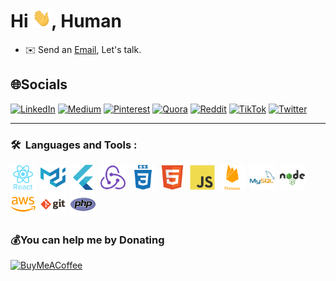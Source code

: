 
# Hi <img src="https://github.com/timokonkwo/timokonkwo/blob/main/wave.gif" width="30px" height="30px">, Human

* ✉️ Send an [Email](mailto:jaysmucci@yahoo.com), Let's talk.

## 🌐Socials
[![LinkedIn](https://img.shields.io/badge/LinkedIn-%230077B5.svg?logo=linkedin&logoColor=white)](https://www.linkedin.com/in/jude-okechukwu-5693331b2?utm_source=share&utm_campaign=share_via&utm_content=profile&utm_medium=android_app) [![Medium](https://img.shields.io/badge/Medium-12100E?logo=medium&logoColor=white)](https://medium.com/@jaysmuchi) [![Pinterest](https://img.shields.io/badge/Pinterest-%23E60023.svg?logo=Pinterest&logoColor=white)](https://pin.it/3yKmXg0Xc) [![Quora](https://img.shields.io/badge/Quora-%23B92B27.svg?logo=Quora&logoColor=white)](https://www.quora.com/profile/Jays-Mucci) [![Reddit](https://img.shields.io/badge/Reddit-%23FF4500.svg?logo=Reddit&logoColor=white)](https://www.reddit.com/u/Jaysmucci/s/WyhL5Iv9Oa) [![TikTok](https://img.shields.io/badge/TikTok-%23000000.svg?logo=TikTok&logoColor=white)](https://tiktok.com/@Jaysmucci) [![Twitter](https://img.shields.io/badge/Twitter-%231DA1F2.svg?logo=Twitter&logoColor=white)](https://x.com/jaysmuchi?s=09) 

---

### 🛠 &nbsp;Languages and Tools :

<div>
  <img src="https://github.com/devicons/devicon/blob/master/icons/react/react-original-wordmark.svg" title="React" alt="React" width="40" height="40"/>&nbsp;
  <img src="https://github.com/devicons/devicon/blob/master/icons/materialui/materialui-original.svg" title="Material UI" alt="Material UI" width="40" height="40"/>&nbsp;
  <img src="https://github.com/devicons/devicon/blob/master/icons/flutter/flutter-original.svg" title="Flutter" alt="Flutter" width="40" height="40"/>&nbsp;
  <img src="https://github.com/devicons/devicon/blob/master/icons/redux/redux-original.svg" title="Redux" alt="Redux " width="40" height="40"/>&nbsp;
  <img src="https://github.com/devicons/devicon/blob/master/icons/css3/css3-plain-wordmark.svg"  title="CSS3" alt="CSS" width="40" height="40"/>&nbsp;
  <img src="https://github.com/devicons/devicon/blob/master/icons/html5/html5-original.svg" title="HTML5" alt="HTML" width="40" height="40"/>&nbsp;
  <img src="https://github.com/devicons/devicon/blob/master/icons/javascript/javascript-original.svg" title="JavaScript" alt="JavaScript" width="40" height="40"/>&nbsp;
  <img src="https://github.com/devicons/devicon/blob/master/icons/firebase/firebase-plain-wordmark.svg" title="Firebase" alt="Firebase" width="40" height="40"/>&nbsp;
  <img src="https://github.com/devicons/devicon/blob/master/icons/mysql/mysql-original-wordmark.svg" title="MySQL"  alt="MySQL" width="40" height="40"/>&nbsp;
  <img src="https://github.com/devicons/devicon/blob/master/icons/nodejs/nodejs-original-wordmark.svg" title="NodeJS" alt="NodeJS" width="40" height="40"/>&nbsp;
  <img src="https://github.com/devicons/devicon/blob/master/icons/amazonwebservices/amazonwebservices-plain-wordmark.svg" title="AWS" alt="AWS" width="40" height="40"/>&nbsp;
  <img src="https://github.com/devicons/devicon/blob/master/icons/git/git-original-wordmark.svg" title="Git" **alt="Git" width="40" height="40"/>&nbsp;
<img src=https://github.com/devicons/devicon/blob/master/icons/php/php-original.svg" title="PHP" alt="PHP" width="40" height="40"/>
</div>

  ### 💰You can help me by Donating
  [![BuyMeACoffee](https://img.shields.io/badge/Buy%20Me%20a%20Coffee-ffdd00?style=for-the-badge&logo=buy-me-a-coffee&logoColor=black)](https://buymeacoffee.com/jaysmucci) 
